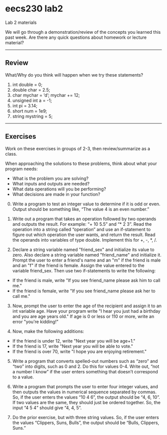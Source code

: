 # eecs230 lab2
Lab 2 materials

We will go through a demonstration/review of the concepts you learned this past week.
Are there any quick questions about homework or lecture material?

--------------
Review
--------------

What/Why do you think will happen when we try these statements?

1. int double = 0;
2. double char = 2.5;
3. char mychar = ‘d’; mychar += 12;
4. unsigned int a = -1;
5. int pi = 3.14;
6. short num = 1e9;
7. string mystring = 5;

--------------
Exercises
--------------

Work on these exercises in groups of 2-3, then review/summarize as a class.

When approaching the solutions to these problems, think about what your program needs:
- What is the problem you are solving?
- What inputs and outputs are needed?
- What data operations will you be performing?
- What decisions are made in your function?

0. Write a program to test an integer value to determine if it is odd or even.
Output should be something like, “The value 4 is an even number.”

1. Write out a program that takes an operation followed by two operands and
outputs the result. For example: “+ 10 5.5” and “* 2 3”. Read the operation into a
string called “operation” and use an if-statement to figure out which operation the
user wants, and return the result. Read the operands into variables of type double.
Implement this for +, -, *, /.

2. Declare a string variable named "friend_sex" and initialize its value to zero.
Also declare a string variable named "friend_name" and initialize it.
Prompt the user to enter a friend's name and an "m" if the friend is male
and an "f" if the friend is female.
Assign the value entered to the variable friend_sex.
Then use two if-statements to write the following:
- If the friend is male, write "If you see friend_name please ask him to call me."
- If the friend is female, write "If you see friend_name please ask her to call me."

3. Now, prompt the user to enter the age of the recipient and assign it to an int
variable age. Have your program write "I hear you just had a birthday and you are age
years old." If age is 0 or less or 110 or more, write an error "you're kidding!"

4. Now, make the following additions:
- If the friend is under 12, write "Next year you will be age+1."
- If the friend is 17, write "Next year you will be able to vote."
- If the friend is over 70, write "I hope you are enjoying retirement."

5. Write a program that converts spelled-out numbers such as “zero” and “two” into digits,
such as 0 and 2. Do this for values 0-4. Write out, “not a number I know” if the user
enters something that doesn’t correspond to a value.

6. Write a program that prompts the user to enter four integer values, and then outputs
the values in numerical sequence separated by commas.
So, if the user enters the values “10 4 6”, the output should be “4, 6, 10”.
If two values are the same, they should just be ordered together.
So, the input “4 5 4” should give “4, 4, 5”.

7. Do the prior exercise, but with three string values.
So, if the user enters the values “Clippers, Suns, Bulls”,
the output should be “Bulls, Clippers, Suns.”
